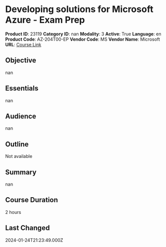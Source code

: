 # Developing solutions for Microsoft Azure - Exam Prep

**Product ID**: 23119
**Category ID**: nan
**Modality**: 3
**Active**: True
**Language**: en
**Product Code**: AZ-204T00-EP
**Vendor Code**: MS
**Vendor Name**: Microsoft
**URL**: [Course Link](https://www.fastlaneus.com/course/microsoft-az-204t00-ep)

## Objective
nan

## Essentials
nan

## Audience
nan

## Outline
Not available

## Summary
nan

## Course Duration
2 hours

## Last Changed
2024-01-24T21:23:49.000Z
